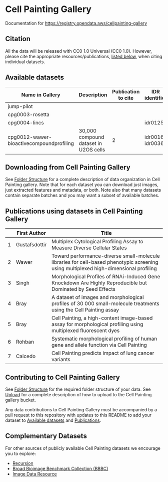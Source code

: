# Cell Painting Gallery

Documentation for https://registry.opendata.aws/cellpainting-gallery

## Citation

All the data will be released with CC0 1.0 Universal (CC0 1.0).
However, please cite the appropriate resources/publications, [listed below](#available-datasets), when citing individual datasets.

## Available datasets

| Name in Gallery                          | Description                           | Publication to cite | IDR identifier   |
| ---------------------------------------- | ------------------------------------- | ------------------- | ---------------- |
| jump-pilot                               |                                       |                     |                  |
| cpg0003-rosetta                          |                                       |                     |                  |
| cpg0004-lincs                            |                                       |                     | idr0125          |
| cpg0012-wawer-bioactivecompoundprofiling | 30,000 compound dataset in U2OS cells | 2                   | idr0016, idr0036 |

## Downloading from Cell Painting Gallery

See [Folder Structure](folder_structure.md) for a complete description of data organization in Cell Painting gallery.
Note that for each dataset you can download just images, just extracted features and metadata, or both.
Note also that many datasets contain separate batches and you may want a subset of available batches.

## Publications using datasets in Cell Painting Gallery
|     | First Author  | <div style="width:350px">Title</div>                                                                                                 | Year | <div style="width:150px">Publication URL</div> | Dataset Name in Gallery                  |
| --- | ------------- | ------------------------------------------------------------------------------------------------------------------------------------ | ---- | ---------------------------------------------- | ---------------------------------------- |
| 1   | Gustafsdottir | Multiplex Cytological Profiling Assay to Measure Diverse Cellular States                                                             | 2013 | https://doi.org/10.1371/journal.pone.0080999   | cpg0012-wawer-bioactivecompoundprofiling |
| 2   | Wawer         | Toward performance-diverse small-molecule libraries for cell-based phenotypic screening using multiplexed high-dimensional profiling | 2014 | https://doi.org/10.1073/pnas.1410933111        | cpg0012-wawer-bioactivecompoundprofiling |
| 3   | Singh         | Morphological Profiles of RNAi-Induced Gene Knockdown Are Highly Reproducible but Dominated by Seed Effects                          | 2015 | https://doi.org/10.1371/journal.pone.0131370   |                                          |
| 4   | Bray          | A dataset of images and morphological profiles of 30 000 small-molecule treatments using the Cell Painting assay                     | 2017 | https://doi.org/10.1093/gigascience/giw014     | cpg0012-wawer-bioactivecompoundprofiling |
| 5   | Bray          | Cell Painting, a high-content image-based assay for morphological profiling using multiplexed fluorescent dyes                       | 2016 | https://doi.org/10.1038/nprot.2016.105         |                                          |
| 6   | Rohban        | Systematic morphological profiling of human gene and allele function via Cell Painting                                               | 2017 | https://doi.org/10.7554/eLife.24060            |                                          |
| 7   | Caicedo       | Cell Painting predicts impact of lung cancer variants                                                                                | 2022 | https://doi.org/10.1091/mbc.E21-11-0538        |                                          |

## Contributing to Cell Painting Gallery

See [Folder Structure](folder_structure.md) for the required folder structure of your data.
See [Upload](upload.md) for a complete description of how to upload to the Cell Painting gallery bucket.

Any data contributions to Cell Painting Gallery must be accompanied by a pull request to this repository with updates to this README to add your dataset to [Available datasets](#available-datasets) and [Publications](#publications-using-datasets-in-cellpainting-gallery).

## Complementary Datasets

For other sources of publicly available Cell Painting datasets we encourage you to explore:
- [Recursion](https://www.rxrx.ai)
- [Broad Bioimage Benchmark Collection (BBBC)](https://bbbc.broadinstitute.org)
- [Image Data Resource](https://idr.openmicroscopy.org)
